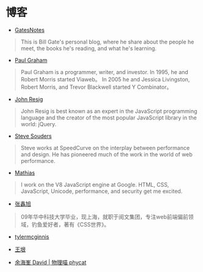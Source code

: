# 博客

* [GatesNotes](https://www.gatesnotes.com/)
> This is Bill Gate's personal blog, where he share about the people he meet, the books he's reading, and what he's learning.
* [Paul Graham](http://www.paulgraham.com/)
> Paul Graham is a programmer, writer, and investor. In 1995, he and Robert Morris started Viaweb。 In 2005 he and Jessica Livingston, Robert Morris, and Trevor Blackwell started Y Combinator。


* [John Resig](https://johnresig.com/)
> John Resig is best known as an expert in the JavaScript programming language and the creator of the most popular JavaScript library in the world: jQuery.
* [Steve Souders](http://stevesouders.com)
> Steve works at SpeedCurve on the interplay between performance and design. He has pioneered much of the work in the world of web performance.
* [Mathias](https://mathiasbynens.be/)
> I work on the V8 JavaScript engine at Google. HTML, CSS, JavaScript, Unicode, performance, and security get me excited.
* [张鑫旭](https://www.zhangxinxu.com/)
> 09年华中科技大学毕业，现上海，就职于阅文集团，专注web前端偏前领域，钓鱼爱好者，著有《CSS世界》。
* [tylermcginnis](https://tylermcginnis.com/blog/)


* [王垠](http://www.yinwang.org/#)


* [余海峯 David | 物理喵 phycat](https://hfdavidyu.com/)

